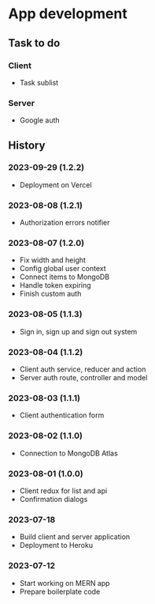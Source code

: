 # App development

## Task to do

### Client

- Task sublist

### Server

- Google auth

## History

### 2023-09-29 (1.2.2)

- Deployment on Vercel

### 2023-08-08 (1.2.1)

- Authorization errors notifier

### 2023-08-07 (1.2.0)

- Fix width and height
- Config global user context
- Connect items to MongoDB
- Handle token expiring
- Finish custom auth

### 2023-08-05 (1.1.3)

- Sign in, sign up and sign out system

### 2023-08-04 (1.1.2)

- Client auth service, reducer and action
- Server auth route, controller and model

### 2023-08-03 (1.1.1)

- Client authentication form

### 2023-08-02 (1.1.0)

- Connection to MongoDB Atlas

### 2023-08-01 (1.0.0)

- Client redux for list and api
- Confirmation dialogs

### 2023-07-18

- Build client and server application
- Deployment to Heroku

### 2023-07-12

- Start working on MERN app
- Prepare boilerplate code
